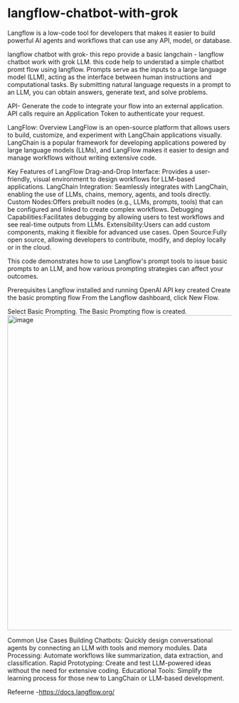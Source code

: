 # langflow-chatbot-with-grok
Langflow is a low-code tool for developers that makes it easier to build powerful AI agents and workflows that can use any API, model, or database.

langflow chatbot with grok- this repo provide a basic langchain - langflow chatbot work with grok LLM. this code help to understad a simple chatbot promt flow using langflow. Prompts serve as the inputs to a large language model (LLM), acting as the interface between human instructions and computational tasks. By submitting natural language requests in a prompt to an LLM, you can obtain answers, generate text, and solve problems.

API- Generate the code to integrate your flow into an external application. API calls require an Application Token to authenticate your request.

LangFlow: Overview
LangFlow is an open-source platform that allows users to build, customize, and experiment with LangChain applications visually. LangChain is a popular framework for developing applications powered by large language models (LLMs), and LangFlow makes it easier to design and manage workflows without writing extensive code.

Key Features of LangFlow
Drag-and-Drop Interface: Provides a user-friendly, visual environment to design workflows for LLM-based applications.
LangChain Integration: Seamlessly integrates with LangChain, enabling the use of LLMs, chains, memory, agents, and tools directly.
Custom Nodes:Offers prebuilt nodes (e.g., LLMs, prompts, tools) that can be configured and linked to create complex workflows.
Debugging Capabilities:Facilitates debugging by allowing users to test workflows and see real-time outputs from LLMs.
Extensibility:Users can add custom components, making it flexible for advanced use cases.
Open Source:Fully open source, allowing developers to contribute, modify, and deploy locally or in the cloud.


This code demonstrates how to use Langflow's prompt tools to issue basic prompts to an LLM, and how various prompting strategies can affect your outcomes.

Prerequisites
Langflow installed and running
OpenAI API key created
Create the basic prompting flow
From the Langflow dashboard, click New Flow.

Select Basic Prompting.
The Basic Prompting flow is created.
<img width="707" alt="image" src="https://github.com/user-attachments/assets/b020a84d-d21d-4eee-8148-3bf792ea3a8a" />

Common Use Cases
Building Chatbots:
Quickly design conversational agents by connecting an LLM with tools and memory modules.
Data Processing:
Automate workflows like summarization, data extraction, and classification.
Rapid Prototyping:
Create and test LLM-powered ideas without the need for extensive coding.
Educational Tools:
Simplify the learning process for those new to LangChain or LLM-based development.


Refeerne -https://docs.langflow.org/
